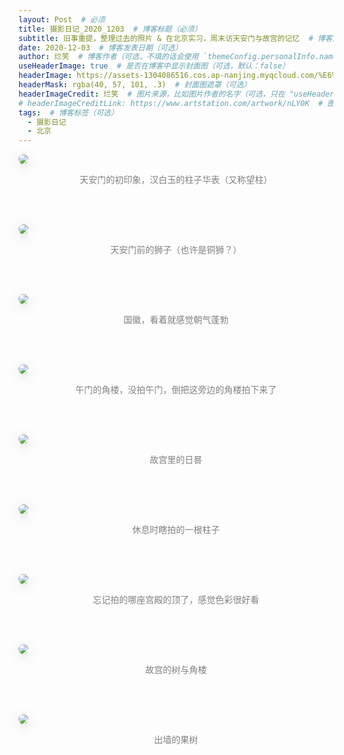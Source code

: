 ```yaml
---
layout: Post  # 必须
title: 摄影日记_2020_1203  # 博客标题（必须）
subtitle: 旧事重提，整理过去的照片 & 在北京实习，周末访天安门与故宫的记忆  # 博客副标题（可选）
date: 2020-12-03  # 博客发表日期（可选）
author: 烂笑  # 博客作者（可选，不填的话会使用 `themeConfig.personalInfo.name`）
useHeaderImage: true  # 是否在博客中显示封面图（可选，默认：false）
headerImage: https://assets-1304086516.cos.ap-nanjing.myqcloud.com/%E6%91%84%E5%BD%B1%E6%97%A5%E8%AE%B0_2020_%E5%A4%A9%E5%AE%89%E9%97%A8%E4%B8%8E%E6%95%85%E5%AE%AB/20201203_8.jpg  # 博客封面图（必须，即使上一项选了 false，因为图片也需要在首页显示）
headerMask: rgba(40, 57, 101, .3)  # 封面图遮罩（可选）
headerImageCredit: 烂笑  # 图片来源，比如图片作者的名字（可选，只在 "useHeaderImage: true" 时有效）
# headerImageCreditLink: https://www.artstation.com/artwork/nLY0K  # 图片来源的链接（可选，只在 "useHeaderImage: true" 时有效）
tags:  # 博客标签（可选）
  - 摄影日记
  - 北京
---
```

<img src="https://assets-1304086516.cos.ap-nanjing.myqcloud.com/%E6%91%84%E5%BD%B1%E6%97%A5%E8%AE%B0_2020_%E5%A4%A9%E5%AE%89%E9%97%A8%E4%B8%8E%E6%95%85%E5%AE%AB/20201203_5.jpg" style="max-height:75vh;border-radius: 8px;
box-shadow: 0 16px 38px -12px rgba(0,0,0,0.46), 0 4px 25px 0 rgba(0,0,0,0.12), 0 8px 10px -5px rgba(0,0,0,0.2);"/>
<p align="center" style="color:grey">天安门的初印象，汉白玉的柱子华表（又称望柱）</p> <br/><br/>  

<img src="https://assets-1304086516.cos.ap-nanjing.myqcloud.com/%E6%91%84%E5%BD%B1%E6%97%A5%E8%AE%B0_2020_%E5%A4%A9%E5%AE%89%E9%97%A8%E4%B8%8E%E6%95%85%E5%AE%AB/20201203_6.jpg" style="max-height:75vh;border-radius: 8px;
box-shadow: 0 16px 38px -12px rgba(0,0,0,0.46), 0 4px 25px 0 rgba(0,0,0,0.12), 0 8px 10px -5px rgba(0,0,0,0.2);"/>
<p align="center" style="color:grey">天安门前的狮子（也许是铜狮？）</p> <br/><br/>  

<img src="https://assets-1304086516.cos.ap-nanjing.myqcloud.com/%E6%91%84%E5%BD%B1%E6%97%A5%E8%AE%B0_2020_%E5%A4%A9%E5%AE%89%E9%97%A8%E4%B8%8E%E6%95%85%E5%AE%AB/20201203_8.jpg" style="max-height:75vh;border-radius: 8px;
box-shadow: 0 16px 38px -12px rgba(0,0,0,0.46), 0 4px 25px 0 rgba(0,0,0,0.12), 0 8px 10px -5px rgba(0,0,0,0.2);"/>
<p align="center" style="color:grey">国徽，看着就感觉朝气蓬勃</p> <br/><br/>  

<img src="https://assets-1304086516.cos.ap-nanjing.myqcloud.com/%E6%91%84%E5%BD%B1%E6%97%A5%E8%AE%B0_2020_%E5%A4%A9%E5%AE%89%E9%97%A8%E4%B8%8E%E6%95%85%E5%AE%AB/20201203_2.jpg" style="max-height:75vh;border-radius: 8px;
box-shadow: 0 16px 38px -12px rgba(0,0,0,0.46), 0 4px 25px 0 rgba(0,0,0,0.12), 0 8px 10px -5px rgba(0,0,0,0.2);"/>
<p align="center" style="color:grey">午门的角楼，没拍午门，倒把这旁边的角楼拍下来了</p> <br/><br/>  

<img src="https://assets-1304086516.cos.ap-nanjing.myqcloud.com/%E6%91%84%E5%BD%B1%E6%97%A5%E8%AE%B0_2020_%E5%A4%A9%E5%AE%89%E9%97%A8%E4%B8%8E%E6%95%85%E5%AE%AB/20201203_4.jpg" style="max-height:75vh;border-radius: 8px;
box-shadow: 0 16px 38px -12px rgba(0,0,0,0.46), 0 4px 25px 0 rgba(0,0,0,0.12), 0 8px 10px -5px rgba(0,0,0,0.2);"/>
<p align="center" style="color:grey">故宫里的日晷</p> <br/><br/>  

<img src="https://assets-1304086516.cos.ap-nanjing.myqcloud.com/%E6%91%84%E5%BD%B1%E6%97%A5%E8%AE%B0_2020_%E5%A4%A9%E5%AE%89%E9%97%A8%E4%B8%8E%E6%95%85%E5%AE%AB/20201203_1.jpg" style="max-height:75vh;border-radius: 8px;
box-shadow: 0 16px 38px -12px rgba(0,0,0,0.46), 0 4px 25px 0 rgba(0,0,0,0.12), 0 8px 10px -5px rgba(0,0,0,0.2);"/>
<p align="center" style="color:grey">休息时瞎拍的一根柱子</p> <br/><br/>  

<img src="https://assets-1304086516.cos.ap-nanjing.myqcloud.com/%E6%91%84%E5%BD%B1%E6%97%A5%E8%AE%B0_2020_%E5%A4%A9%E5%AE%89%E9%97%A8%E4%B8%8E%E6%95%85%E5%AE%AB/20201203_3.jpg" style="max-height:75vh;border-radius: 8px;
box-shadow: 0 16px 38px -12px rgba(0,0,0,0.46), 0 4px 25px 0 rgba(0,0,0,0.12), 0 8px 10px -5px rgba(0,0,0,0.2);"/>
<p align="center" style="color:grey">忘记拍的哪座宫殿的顶了，感觉色彩很好看</p> <br/><br/>  

<img src="https://assets-1304086516.cos.ap-nanjing.myqcloud.com/%E6%91%84%E5%BD%B1%E6%97%A5%E8%AE%B0_2020_%E5%A4%A9%E5%AE%89%E9%97%A8%E4%B8%8E%E6%95%85%E5%AE%AB/20201203_7.jpg" style="max-height:75vh;border-radius: 8px;
box-shadow: 0 16px 38px -12px rgba(0,0,0,0.46), 0 4px 25px 0 rgba(0,0,0,0.12), 0 8px 10px -5px rgba(0,0,0,0.2);"/>
<p align="center" style="color:grey">故宫的树与角楼</p> <br/><br/>  

<img src="https://assets-1304086516.cos.ap-nanjing.myqcloud.com/%E6%91%84%E5%BD%B1%E6%97%A5%E8%AE%B0_2020_%E5%A4%A9%E5%AE%89%E9%97%A8%E4%B8%8E%E6%95%85%E5%AE%AB/20201203_9.jpg" style="max-height:75vh;border-radius: 8px;
box-shadow: 0 16px 38px -12px rgba(0,0,0,0.46), 0 4px 25px 0 rgba(0,0,0,0.12), 0 8px 10px -5px rgba(0,0,0,0.2);"/>
<p align="center" style="color:grey">出墙的果树</p> <br/><br/>  

